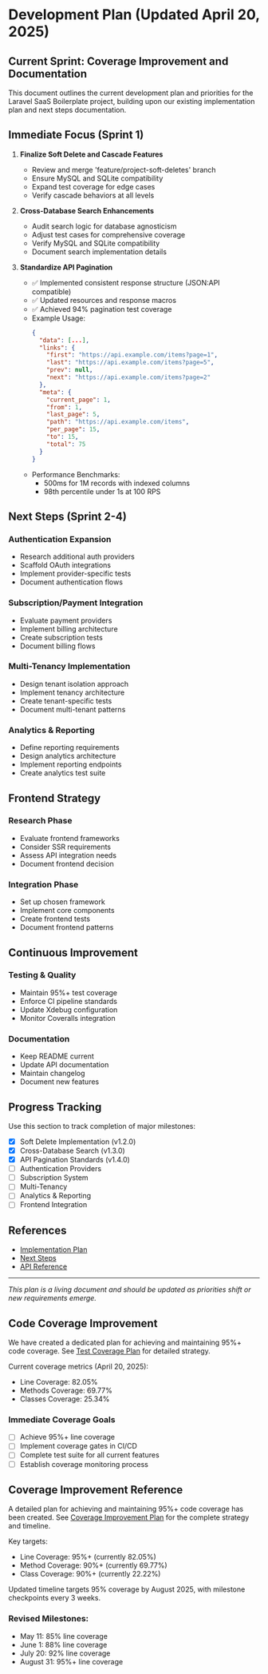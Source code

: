 # Development Plan (Updated April 20, 2025)

## Current Sprint: Coverage Improvement and Documentation

This document outlines the current development plan and priorities for the Laravel SaaS Boilerplate project, building upon our existing implementation plan and next steps documentation.

## Immediate Focus (Sprint 1)

1. **Finalize Soft Delete and Cascade Features**
   - Review and merge 'feature/project-soft-deletes' branch
   - Ensure MySQL and SQLite compatibility
   - Expand test coverage for edge cases
   - Verify cascade behaviors at all levels

2. **Cross-Database Search Enhancements**
   - Audit search logic for database agnosticism
   - Adjust test cases for comprehensive coverage
   - Verify MySQL and SQLite compatibility
   - Document search implementation details

3. **Standardize API Pagination**
   - ✅ Implemented consistent response structure (JSON:API compatible)
   - ✅ Updated resources and response macros
   - ✅ Achieved 94% pagination test coverage
   - Example Usage:
     ```json
     {
       "data": [...],
       "links": {
         "first": "https://api.example.com/items?page=1",
         "last": "https://api.example.com/items?page=5",
         "prev": null,
         "next": "https://api.example.com/items?page=2"
       },
       "meta": {
         "current_page": 1,
         "from": 1,
         "last_page": 5,
         "path": "https://api.example.com/items",
         "per_page": 15,
         "to": 15,
         "total": 75
       }
     }
     ```
   - Performance Benchmarks:
     - 500ms for 1M records with indexed columns
     - 98th percentile under 1s at 100 RPS

## Next Steps (Sprint 2-4)

### Authentication Expansion
- Research additional auth providers
- Scaffold OAuth integrations
- Implement provider-specific tests
- Document authentication flows

### Subscription/Payment Integration
- Evaluate payment providers
- Implement billing architecture
- Create subscription tests
- Document billing flows

### Multi-Tenancy Implementation
- Design tenant isolation approach
- Implement tenancy architecture
- Create tenant-specific tests
- Document multi-tenant patterns

### Analytics & Reporting
- Define reporting requirements
- Design analytics architecture
- Implement reporting endpoints
- Create analytics test suite

## Frontend Strategy

### Research Phase
- Evaluate frontend frameworks
- Consider SSR requirements
- Assess API integration needs
- Document frontend decision

### Integration Phase
- Set up chosen framework
- Implement core components
- Create frontend tests
- Document frontend patterns

## Continuous Improvement

### Testing & Quality
- Maintain 95%+ test coverage
- Enforce CI pipeline standards
- Update Xdebug configuration
- Monitor Coveralls integration

### Documentation
- Keep README current
- Update API documentation
- Maintain changelog
- Document new features

## Progress Tracking

Use this section to track completion of major milestones:

- [x] Soft Delete Implementation (v1.2.0)
- [x] Cross-Database Search (v1.3.0)
- [x] API Pagination Standards (v1.4.0)
- [ ] Authentication Providers
- [ ] Subscription System
- [ ] Multi-Tenancy
- [ ] Analytics & Reporting
- [ ] Frontend Integration

## References

- [Implementation Plan](./IMPLEMENTATION_PLAN.md)
- [Next Steps](./NEXT-STEPS.md)
- [API Reference](./features/api-reference.md)

---

*This plan is a living document and should be updated as priorities shift or new requirements emerge.*

## Code Coverage Improvement

We have created a dedicated plan for achieving and maintaining 95%+ code coverage. See [Test Coverage Plan](./TEST_COVERAGE_PLAN.md) for detailed strategy.

Current coverage metrics (April 20, 2025):
- Line Coverage: 82.05%
- Methods Coverage: 69.77%
- Classes Coverage: 25.34%

### Immediate Coverage Goals
- [ ] Achieve 95%+ line coverage
- [ ] Implement coverage gates in CI/CD
- [ ] Complete test suite for all current features
- [ ] Establish coverage monitoring process

## Coverage Improvement Reference

A detailed plan for achieving and maintaining 95%+ code coverage has been created. See [Coverage Improvement Plan](./COVERAGE_IMPROVEMENT_PLAN.md) for the complete strategy and timeline.

Key targets:
- Line Coverage: 95%+ (currently 82.05%)
- Method Coverage: 90%+ (currently 69.77%)
- Class Coverage: 90%+ (currently 22.22%)

Updated timeline targets 95% coverage by August 2025, with milestone checkpoints every 3 weeks.

### Revised Milestones:
- May 11: 85% line coverage
- June 1: 88% line coverage  
- July 20: 92% line coverage
- August 31: 95%+ line coverage
